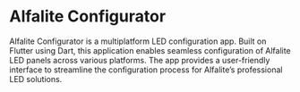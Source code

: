 # Alfalite Configurator

Alfalite Configurator is a multiplatform LED configuration app. Built on Flutter using Dart, this application enables seamless configuration of Alfalite LED panels across various platforms. The app provides a user-friendly interface to streamline the configuration process for Alfalite’s professional LED solutions.

